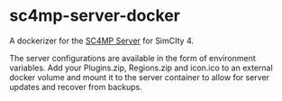 # sc4mp-server-docker

A dockerizer for the [SC4MP Server](https://github.com/kegsmr/sc4mp-server) for SimCIty 4.

The server configurations are available in the form of environment variables.
Add your Plugins.zip, Regions.zip and icon.ico to an external docker volume and mount it to the server container to allow for server updates and recover from backups.
